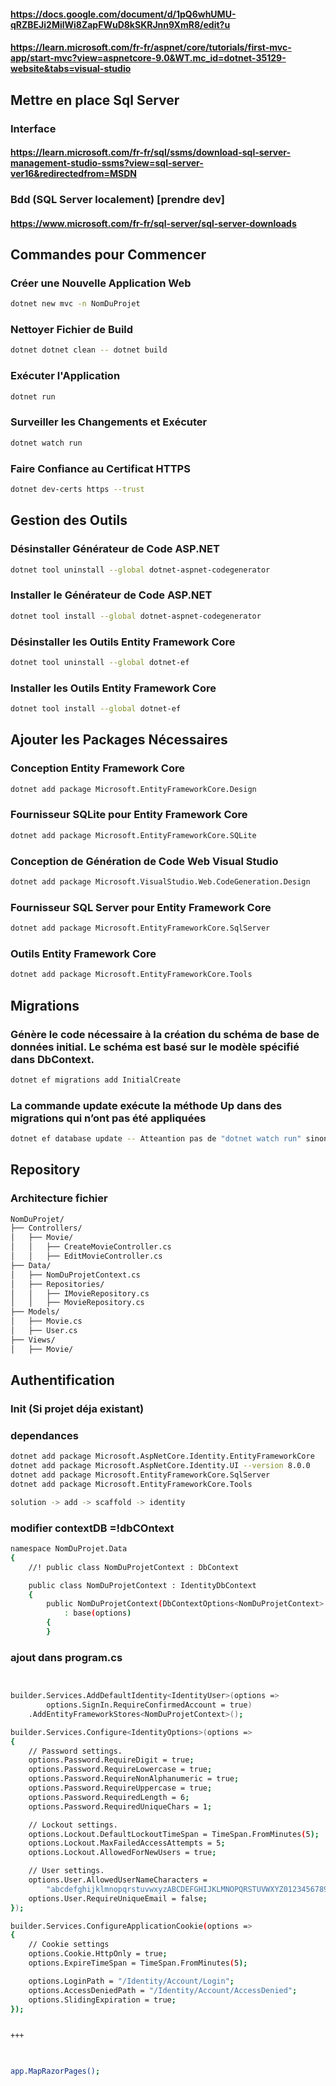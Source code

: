 #### https://docs.google.com/document/d/1pQ6whUMU-qRZBEJi2MilWi8ZapFWuD8kSKRJnn9XmR8/edit?u
#### https://learn.microsoft.com/fr-fr/aspnet/core/tutorials/first-mvc-app/start-mvc?view=aspnetcore-9.0&WT.mc_id=dotnet-35129-website&tabs=visual-studio
## Mettre en place Sql Server
### Interface
#### https://learn.microsoft.com/fr-fr/sql/ssms/download-sql-server-management-studio-ssms?view=sql-server-ver16&redirectedfrom=MSDN
### Bdd (SQL Server localement) [prendre dev]
#### https://www.microsoft.com/fr-fr/sql-server/sql-server-downloads
## Commandes pour Commencer
### Créer une Nouvelle Application Web
```bash
dotnet new mvc -n NomDuProjet
```

### Nettoyer Fichier de Build
```bash
dotnet dotnet clean -- dotnet build
```

### Exécuter l'Application
```bash
dotnet run
```

### Surveiller les Changements et Exécuter
```bash
dotnet watch run
```

### Faire Confiance au Certificat HTTPS
```bash
dotnet dev-certs https --trust
```

## Gestion des Outils

### Désinstaller Générateur de Code ASP.NET
```bash
dotnet tool uninstall --global dotnet-aspnet-codegenerator
```

### Installer le Générateur de Code ASP.NET
```bash
dotnet tool install --global dotnet-aspnet-codegenerator
```

### Désinstaller  les Outils Entity Framework Core
```bash
dotnet tool uninstall --global dotnet-ef
```

### Installer les Outils Entity Framework Core
```bash
dotnet tool install --global dotnet-ef
```

## Ajouter les Packages Nécessaires

### Conception Entity Framework Core
```bash
dotnet add package Microsoft.EntityFrameworkCore.Design
```

### Fournisseur SQLite pour Entity Framework Core
```bash
dotnet add package Microsoft.EntityFrameworkCore.SQLite
```

### Conception de Génération de Code Web Visual Studio
```bash
dotnet add package Microsoft.VisualStudio.Web.CodeGeneration.Design
```

### Fournisseur SQL Server pour Entity Framework Core
```bash
dotnet add package Microsoft.EntityFrameworkCore.SqlServer
```

### Outils Entity Framework Core
```bash
dotnet add package Microsoft.EntityFrameworkCore.Tools
```

## Migrations

### Génère le code nécessaire à la création du schéma de base de données initial. Le schéma est basé sur le modèle spécifié dans DbContext.
```bash
dotnet ef migrations add InitialCreate
```

### La commande update exécute la méthode Up dans des migrations qui n’ont pas été appliquées 
```bash 
dotnet ef database update -- Atteantion pas de "dotnet watch run" sinon conflit
```

## Repository
### Architecture fichier
```bash 
NomDuProjet/
├── Controllers/
│   ├── Movie/
│   │   ├── CreateMovieController.cs
│   │   ├── EditMovieController.cs
├── Data/
│   ├── NomDuProjetContext.cs
│   ├── Repositories/
│   │   ├── IMovieRepository.cs
│   │   ├── MovieRepository.cs
├── Models/
│   ├── Movie.cs
│   ├── User.cs
├── Views/
│   ├── Movie/
```

## Authentification
### Init (Si projet déja existant)

###  dependances
```bash 
dotnet add package Microsoft.AspNetCore.Identity.EntityFrameworkCore 
dotnet add package Microsoft.AspNetCore.Identity.UI --version 8.0.0
dotnet add package Microsoft.EntityFrameworkCore.SqlServer 
dotnet add package Microsoft.EntityFrameworkCore.Tools 

solution -> add -> scaffold -> identity 
```

###  modifier contextDB =!dbCOntext
```bash 
namespace NomDuProjet.Data
{
    //! public class NomDuProjetContext : DbContext

    public class NomDuProjetContext : IdentityDbContext
    {
        public NomDuProjetContext(DbContextOptions<NomDuProjetContext> options)
            : base(options)
        {
        }
```

###  ajout dans program.cs
```bash 


builder.Services.AddDefaultIdentity<IdentityUser>(options => 
        options.SignIn.RequireConfirmedAccount = true)
    .AddEntityFrameworkStores<NomDuProjetContext>();

builder.Services.Configure<IdentityOptions>(options =>
{
    // Password settings.
    options.Password.RequireDigit = true;
    options.Password.RequireLowercase = true;
    options.Password.RequireNonAlphanumeric = true;
    options.Password.RequireUppercase = true;
    options.Password.RequiredLength = 6;
    options.Password.RequiredUniqueChars = 1;

    // Lockout settings.
    options.Lockout.DefaultLockoutTimeSpan = TimeSpan.FromMinutes(5);
    options.Lockout.MaxFailedAccessAttempts = 5;
    options.Lockout.AllowedForNewUsers = true;

    // User settings.
    options.User.AllowedUserNameCharacters =
        "abcdefghijklmnopqrstuvwxyzABCDEFGHIJKLMNOPQRSTUVWXYZ0123456789-._@+";
    options.User.RequireUniqueEmail = false;
});

builder.Services.ConfigureApplicationCookie(options =>
{
    // Cookie settings
    options.Cookie.HttpOnly = true;
    options.ExpireTimeSpan = TimeSpan.FromMinutes(5);

    options.LoginPath = "/Identity/Account/Login";
    options.AccessDeniedPath = "/Identity/Account/AccessDenied";
    options.SlidingExpiration = true;
});


+++



app.MapRazorPages();
```
